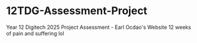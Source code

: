 # 12TDG-Assessment-Project
Year 12 Digitech 2025 Project Assessment - Earl Ocdao's Website 
12 weeks of pain and suffering lol